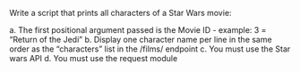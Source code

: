 Write a script that prints all characters of a Star Wars movie:

a. The first positional argument passed is the Movie ID - example: 3 = “Return of the Jedi”
b. Display one character name per line in the same order as the “characters” list in the /films/ endpoint
c. You must use the Star wars API
d. You must use the request module
